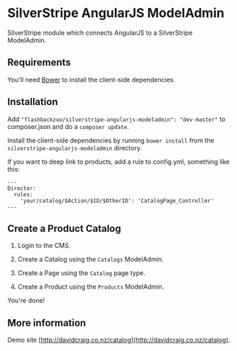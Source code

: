# SilverStripe AngularJS ModelAdmin

SilverStripe module which connects AngularJS to a SilverStripe ModelAdmin.

## Requirements

You'll need [Bower](https://github.com/bower/bower) to install the client-side dependencies.

## Installation

Add `"flashbackzoo/silverstripe-angularjs-modeladmin": "dev-master"` to composer.json and do a `composer update`.

Install the client-side dependencies by running `bower install` from the `silverstripe-angularjs-modeladmin` directory.

If you want to deep link to products, add a rule to config.yml, something like this:
```
---
Director:
  rules:
    'your/catalog/$Action/$ID/$OtherID': 'CatalogPage_Controller'
---
```

## Create a Product Catalog

1. Login to the CMS.

2. Create a Catalog using the `Catalogs` ModelAdmin.

3. Create a Page using the `Catalog` page type.

4. Create a Product using the `Products` ModelAdmin.

You're done!

## More information
Demo site [http://davidcraig.co.nz/catalog](http://davidcraig.co.nz/catalog).
